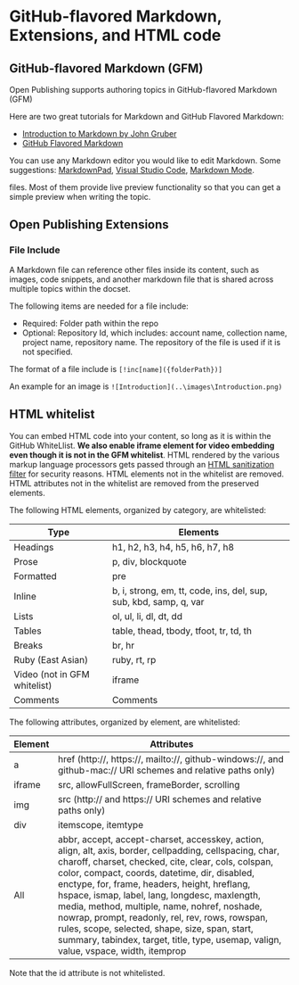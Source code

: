 # GitHub-flavored Markdown, Extensions, and HTML code

## GitHub-flavored Markdown (GFM) ##
Open Publishing supports authoring topics in GitHub-flavored Markdown (GFM)

Here are two great tutorials for Markdown and GitHub Flavored Markdown:

- [Introduction to Markdown by John Gruber](http://daringfireball.net/projects/markdown/syntax)
- [GitHub Flavored Markdown](https://help.github.com/articles/github-flavored-markdown/)

You can use any Markdown editor you would like to edit Markdown. Some suggestions: [MarkdownPad](http://markdownpad.com/), [Visual Studio Code](https://www.visualstudio.com/en-us/products/code-vs.aspx), [Markdown Mode](https://visualstudiogallery.msdn.microsoft.com/0855e23e-4c4c-4c82-8b39-24ab5c5a7f79). 

files. Most of them provide live preview functionality so that you can get a simple preview when writing the topic.

## Open Publishing Extensions ##

### File Include ###

A Markdown file can reference other files inside its content, such as images, code snippets, and another markdown file that is shared across multiple topics within the docset.

The following items are needed for a file include:
- Required: Folder path within the repo
- Optional: Repository Id, which includes: account name, collection name, project name, repository name. The repository of the file is used if it is not specified.

The format of a file include is `[!inc[name]({folderPath})]`

An example for an image is `![Introduction](..\images\Introduction.png)`

## HTML whitelist ##

You can embed HTML code into your content, so long as it is within the GitHub WhiteLlist. **We also enable iframe element for video embedding even though it is not in the GFM whitelist**. HTML rendered by the various markup language processors gets passed through an [HTML sanitization filter](https://github.com/jch/html-pipeline/blob/master/lib/html/pipeline/sanitization_filter.rb) for security reasons. HTML elements not in the whitelist are removed. HTML attributes not in the whitelist are removed from the preserved elements.

The following HTML elements, organized by category, are whitelisted:

Type  |Elements  
---------|---------
Headings     |  h1, h2, h3, h4, h5, h6, h7, h8       
Prose     |  p, div, blockquote       
Formatted     |   pre      
Inline     |     b, i, strong, em, tt, code, ins, del, sup, sub, kbd, samp, q, var    
Lists     |   ol, ul, li, dl, dt, dd      
Tables     | table, thead, tbody, tfoot, tr, td, th        
Breaks     |   br, hr      
Ruby (East Asian)     |   ruby, rt, rp      
Video (not in GFM whitelist)    |  iframe
Comments | Comments

The following attributes, organized by element, are whitelisted:

Element  |Attributes  
---------|---------
a     |      href (http://, https://, mailto://, github-windows://, and github-mac:// URI schemes and relative paths only)   
iframe |  src, allowFullScreen, frameBorder, scrolling
img     |     src (http:// and https:// URI schemes and relative paths only)    
div     |     itemscope, itemtype    
All     |     abbr, accept, accept-charset, accesskey, action, align, alt, axis, border, cellpadding, cellspacing, char, charoff, charset, checked, cite, clear, cols, colspan, color, compact, coords, datetime, dir, disabled, enctype, for, frame, headers, height, hreflang, hspace, ismap, label, lang, longdesc, maxlength, media, method, multiple, name, nohref, noshade, nowrap, prompt, readonly, rel, rev, rows, rowspan, rules, scope, selected, shape, size, span, start, summary, tabindex, target, title, type, usemap, valign, value, vspace, width, itemprop    

Note that the id attribute is not whitelisted.
